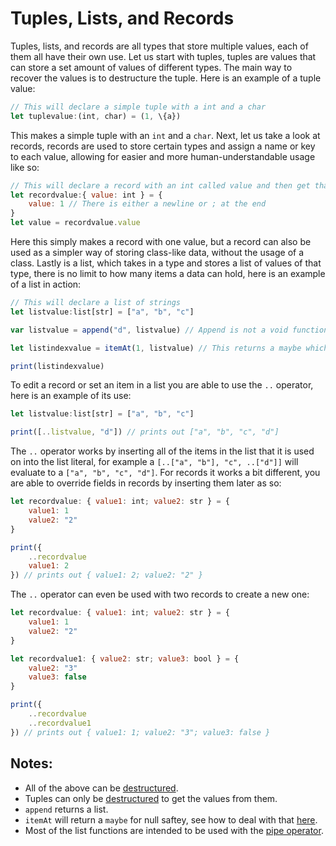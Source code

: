 # Tuples, Lists, and Records

Tuples, lists, and records are all types that store multiple values, each of them all have their own use. Let us start with tuples, tuples are values that can store a set amount of values of different types. The main way to recover the values is to destructure the tuple. Here is an example of a tuple value:
```js
// This will declare a simple tuple with a int and a char
let tuplevalue:(int, char) = (1, \{a})
```
This makes a simple tuple with an `int` and a `char`. Next, let us take a look at records, records are used to store certain types and assign a name or key to each value, allowing for easier and more human-understandable usage like so:
```js
// This will declare a record with an int called value and then get that from it
let recordvalue:{ value: int } = {
	value: 1 // There is either a newline or ; at the end
}
let value = recordvalue.value
```
Here this simply makes a record with one value, but a record can also be used as a simpler way of storing class-like data, without the usage of a class. Lastly is a list, which takes in a type and stores a list of values of that type, there is no limit to how many items a data can hold, here is an example of a list in action:
```js
// This will declare a list of strings
let listvalue:list[str] = ["a", "b", "c"]

var listvalue = append("d", listvalue) // Append is not a void function

let listindexvalue = itemAt(1, listvalue) // This returns a maybe which will need to be defaulted

print(listindexvalue)
```
To edit a record or set an item in a list you are able to use the `..` operator, here is an example of its use:
```js
let listvalue:list[str] = ["a", "b", "c"]

print([..listvalue, "d"]) // prints out ["a", "b", "c", "d"]
```
The `..` operator works by inserting all of the items in the list that it is used on into the list literal, for example a `[..["a", "b"], "c", ..["d"]]` will evaluate to a `["a", "b", "c", "d"]`. For records it works a bit different, you are able to override fields in records by inserting them later as so:
```js
let recordvalue: { value1: int; value2: str } = {
	value1: 1
	value2: "2"
}

print({
	..recordvalue
	value1: 2
}) // prints out { value1: 2; value2: "2" }
```
The `..` operator can even be used with two records to create a new one:
```js
let recordvalue: { value1: int; value2: str } = {
	value1: 1
	value2: "2"
}

let recordvalue1: { value2: str; value3: bool } = {
	value2: "3"
	value3: false
}

print({
	..recordvalue
	..recordvalue1
}) // prints out { value1: 1; value2: "3"; value3: false }
```


## Notes:
- All of the above can be [destructured](./destructuring.md).
- Tuples can only be [destructured](./destructuring.md) to get the values from them.
- `append` returns a list.
- `itemAt` will return a `maybe` for null saftey, see how to deal with that [here](./enums.md).
- Most of the list functions are intended to be used with the [pipe operator](./currying.md).
